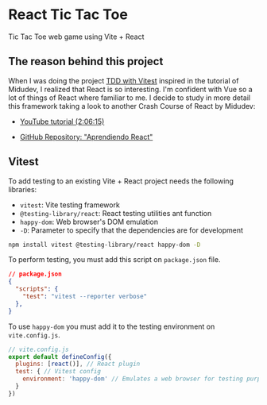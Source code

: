# React Tic Tac Toe

Tic Tac Toe web game using Vite + React

## The reason behind this project

When I was doing the project [TDD with
Vitest](https://github.com/pabcrudel/vitest-driven-development) inspired in the
tutorial of Midudev, I realized that React is so interesting. I'm confident with
Vue so a lot of things of React where familiar to me. I decide to study in more
detail this framework taking a look to another Crash Course of React by Midudev:

- [YouTube tutorial (2:06:15)](https://www.youtube.com/watch?v=qkzcjwnueLA)

- [GitHub Repository: "Aprendiendo React"](https://github.com/midudev/aprendiendo-react/tree/master/projects/02-tic-tac-toe)

## Vitest

To add testing to an existing Vite + React project needs the following
libraries:

- `vitest`: Vite testing framework
- `@testing-library/react`: React testing utilities ant function
- `happy-dom`: Web browser's DOM emulation
- `-D`: Parameter to specify that the dependencies are for development

```bash
npm install vitest @testing-library/react happy-dom -D
```

To perform testing, you must add this script on `package.json` file.

```json
// package.json
{
  "scripts": {
    "test": "vitest --reporter verbose"
  },
}
```

To use `happy-dom` you must add it to the testing environment on
`vite.config.js`.

```js
// vite.config.js
export default defineConfig({
  plugins: [react()], // React plugin
  test: { // Vitest config
    environment: 'happy-dom' // Emulates a web browser for testing purposes
  }
})
```
